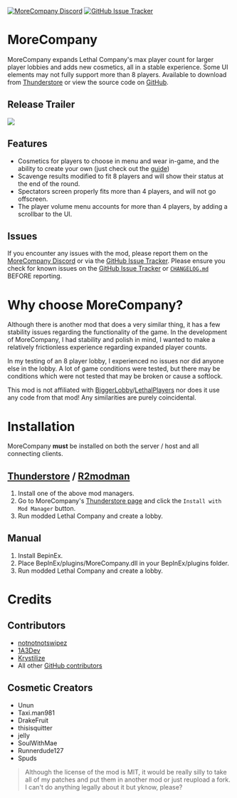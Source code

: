 [![MoreCompany Discord](https://img.shields.io/badge/MoreCompany%20Discord-5865F2?style=for-the-badge)](https://discord.gg/cKa6sPBFZ9) [![GitHub Issue Tracker](https://img.shields.io/badge/Issue%20Tracker-2dba4e?style=for-the-badge)](https://github.com/notnotnotswipez/MoreCompany/issues)
# MoreCompany

MoreCompany expands Lethal Company's max player count for larger player lobbies and adds new cosmetics, all in a stable experience. Some UI elements may not fully support more than 8 players. Available to download from [Thunderstore](https://thunderstore.io/c/lethal-company/p/notnotnotswipez/MoreCompany/) or view the source code on [GitHub](https://github.com/notnotnotswipez/MoreCompany).

## Release Trailer
[![](http://img.youtube.com/vi/yHxU4YrA8Ag/0.jpg)](http://www.youtube.com/watch?v=yHxU4YrA8Ag "MoreCompany Launch Trailer on YouTube")

## Features
- Cosmetics for players to choose in menu and wear in-game, and the ability to create your own (just check out the [guide](https://github.com/notnotnotswipez/MoreCompany/wiki/Cosmetic-Creation))
- Scavenge results modified to fit 8 players and will show their status at the end of the round.
- Spectators screen properly fits more than 4 players, and will not go offscreen.
- The player volume menu accounts for more than 4 players, by adding a scrollbar to the UI.

## Issues
If you encounter any issues with the mod, please report them on the [MoreCompany Discord](https://discord.gg/cKa6sPBFZ9) or via the [GitHub Issue Tracker](https://github.com/notnotnotswipez/MoreCompany/issues). Please ensure you check for known issues on the [GitHub Issue Tracker](https://github.com/notnotnotswipez/MoreCompany/issues) or [`CHANGELOG.md`](https://github.com/notnotnotswipez/MoreCompany/blob/master/CHANGELOG.md) BEFORE reporting.

# Why choose MoreCompany?
Although there is another mod that does a very similar thing, it has a few stability issues regarding the functionality of the game. In the development of MoreCompany, I had stability and polish in mind, I wanted to make a relatively frictionless experience regarding expanded player counts.

In my testing of an 8 player lobby, I experienced no issues nor did anyone else in the lobby. A lot of game conditions were tested, but there may be conditions which were not tested that may be broken or cause a softlock.

This mod is not affiliated with [BiggerLobby](https://thunderstore.io/c/lethal-company/p/bizzlemip/BiggerLobby/)/[LethalPlayers](https://thunderstore.io/c/lethal-company/p/Lightmaxifrvr/LethalPlayers/) nor does it use any code from that mod! Any similarities are purely coincidental.

# Installation
MoreCompany **must** be installed on both the server / host and all connecting clients.
## [Thunderstore](https://www.overwolf.com/app/Thunderstore-Thunderstore_Mod_Manager) / [R2modman](https://r2modman.net/)
1. Install one of the above mod managers.
2. Go to MoreCompany's [Thunderstore page](https://thunderstore.io/c/lethal-company/p/notnotnotswipez/MoreCompany/) and click the `Install with Mod Manager` button.
3. Run modded Lethal Company and create a lobby.

## Manual
1. Install BepinEx.
2. Place BepInEx/plugins/MoreCompany.dll in your BepInEx/plugins folder.
3. Run modded Lethal Company and create a lobby.

# Credits
## Contributors
- [notnotnotswipez](https://github.com/notnotnotswipez)
- [1A3Dev](https://github.com/1A3Dev)
- [Krystilize](https://github.com/KrystilizeNevaDies)
- All other [GitHub contributors](https://github.com/notnotnotswipez/MoreCompany/graphs/contributors)

## Cosmetic Creators
- Unun
- Taxi.man981
- DrakeFruit
- thisisquitter
- jelly
- SoulWithMae
- Runnerdude127
- Spuds

> Although the license of the mod is MIT, it would be really silly to take all of my patches and put them in another mod or just reupload a fork. I can't do anything legally about it but yknow, please?